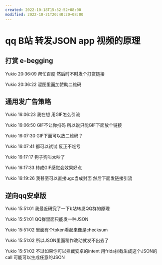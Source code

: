 ```yaml
---
created: 2022-10-18T15:52:52+08:00
modified: 2022-10-21T20:40:20+08:00
---
```


# qq B站 转发JSON app 视频的原理

## 打赏 e-begging

Yukio 20:36:09
帮忙百度 然后时不时发个打赏链接

Yukio 20:36:22
涩图里面加赞助二维码


## 通用发广告策略

Yukio 16:06:23
我在想 用GIF怎么引流

Yukio 16:06:50
GIF不让你扫码 所以说只能GIF下面放个链接

Yukio 16:07:30
GIF下面可以放二维码？

Yukio 16:07:41
都可以试试 反正不吃亏

Yukio 16:17:17
狗子狗叫太吵了

Yukio 16:17:33
转成GIF感觉会效果好点

Yukio 16:19:26
我甚至可以直接ugc当成封面 然后下面发链接引流

## 逆向qq安卓版

Yukio 15:51:01
我最近研究了一下b站转发QQ群的原理

Yukio 15:51:01
QQ群里面只能发一种JSON

Yukio 15:51:02
里面有个token看起来像是checksum

Yukio 15:51:02
所以JSON里面稍作改动就发不出去了

Yukio 15:51:02
不过如果你可以拦截安卓的intent 用frida拦截生成这个JSON的call 可能可以生成任意的JSON
